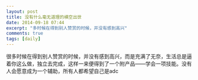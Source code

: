 ```yaml
---
layout: post
title: 没有什么毫无道理的横空出世
date: 2014-09-18 07:44
excerpt: "多时候在得到别人赞赏的时候，并没有感到高兴"
comments: true
tags: [daily]
---
```

很多时候在得到别人赞赏的时候，并没有感到高兴，而是充满了无奈，生活总是逼着你这么做，独立去完成，这样一来便得到了一个附产品——学会一项技能。没有人会愿意成为一个辅助，所有人都希望自己是adc
